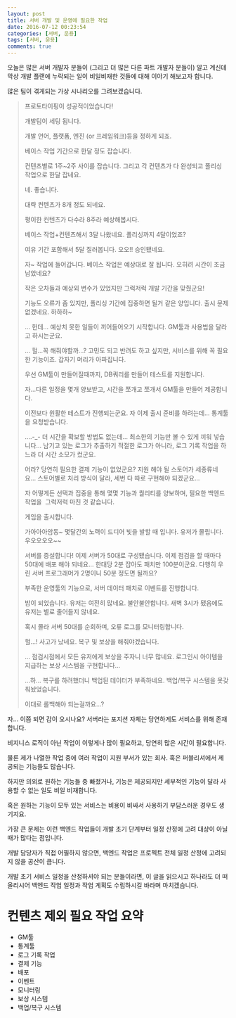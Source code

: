 ```yaml
---
layout: post
title: 서버 개발 및 운영에 필요한 작업
date: 2016-07-12 00:23:54
categories: [서버, 운용]
tags: [서버, 운용]
comments: true
---
```


오늘은 많은 서버 개발자 분들이 (그리고 더 많은 다른 파트 개발자 분들이) 알고 계신데 막상 개발 플랜에 누락되는 일이 비일비재한 것들에 대해 이야기 해보고자 합니다.

많은 팀이 겪게되는 가상 시나리오를 그려보겠습니다.

<blockquote>

프로토타이핑이 성공적이었습니다! 

개발팀이 세팅 됩니다. 

개발 언어, 플랫폼, 엔진 (or 프레임워크)등을 정하게 되죠. 

베이스 작업 기간으로 한달 정도 잡습니다. 

컨텐츠별로 1주~2주 사이를 잡습니다. 
그리고 각 컨텐츠가 다 완성되고 폴리싱 작업으로 한달 잡네요. 

네. 좋습니다. 

대략 컨텐츠가 8개 정도 되네요. 

평이한 컨텐츠가 다수라 8주라 예상해봅시다. 


베이스 작업+컨텐츠해서 3달 나왔네요. 
폴리싱까지 4달이었죠? 

여유 기간 포함해서 5달 질러봅니다. 
오오!! 승인됐네요. 

자~ 작업에 들어갑니다. 
베이스 작업은 예상대로 잘 됩니다. 오히려 시간이 조금 남았네요? 

작은 오차들과 예상외 변수가 있었지만 그럭저럭 개발 기간을 맞췄군요! 

기능도 오류가 좀 있지만, 폴리싱 기간에 집중하면 될거 같은 양입니다. 
출시 문제 없겠네요. 하하하~ 

… 헌데… 예상치 못한 일들이 끼어들어오기 시작합니다. 
GM툴과 사용법을 달라고 하시는군요. 

… 헐...꼭 해줘야할까…? 고민도 되고 반려도 하고 싶지만, 서비스를 위해 꼭 필요한 기능이죠. 
갑자기 머리가 아파집니다. 

우선 GM툴이 만들어질때까지, DB쿼리를 만들어 테스트를 지원합니다. 

자...다른 일정을 몇개 양보받고, 시간을 쪼개고 쪼개서 GM툴을 만들어 제공합니다. 

이전보다 원활한 테스트가 진행되는군요. 
자 이제 출시 준비를 하려는데… 통계툴을 요청받습니다. 

….-_- 더 시간을 확보할 방법도 없는데… 
최소한의 기능만 볼 수 있게 끼워 넣습니다… 
남기고 있는 로그가 추출하기 적절한 로그가 아니라, 로그 기록 작업을 하느라 더 시간 소모가 컸군요. 


어라? 당연히 필요한 결제 기능이 없었군요? 
지원 해야 될 스토어가 세종류네요… 
스토어별로 처리 방식이 달라, 세번 다 따로 구현해야 되겠군요... 

자 어떻게든 선택과 집중을 통해 몇몇 기능과 퀄리티를 양보하며, 필요한 백엔드 작업을  그럭저럭 마친 것 같습니다. 

게임을 출시합니다. 

가아아아암동~ 몇달간의 노력이 드디어 빛을 발할 때 입니다. 
유저가 몰립니다. 우오오오오~~ 

서버를 증설합니다! 
이제 서버가 50대로 구성됐습니다. 
이제 점검을 할 때마다 50대에 배포 해야 되네요… 
한대당 2분 잡아도 패치만 100분이군요. 
다행히 우린 서버 프로그래머가 2명이니 50분 정도면 될까요? 

부족한 운영툴의 기능으로, 서버 데이터 패치로 이벤트를 진행합니다. 

밤이 되었습니다. 
유저는 여전히 많네요. 불안불안합니다. 
새벽 3시가 됐음에도 유저는 별로 줄어들지 않네요. 

혹시 몰라 서버 50대를 순회하며, 오류 로그를 모니터링합니다. 

헐…! 사고가 났네요. 복구 및 보상을 해줘야겠습니다. 

… 점검시점에서 모든 유저에게 보상을 주자니 너무 많네요. 
로그인시 아이템을 지급하는 보상 시스템을 구현합니다… 

…하… 복구를 하려했더니 백업된 데이터가 부족하네요. 백업/복구 시스템을 못갖춰놨었습니다. 

이대로 롤백해야 되는걸까요…? 
</blockquote>


자… 이쯤 되면 감이 오시나요?
서버라는 포지션 자체는 당연하게도 서비스를 위해 존재합니다.

비지니스 로직이 아닌 작업이 이렇게나 많이 필요하고, 당연히 많은 시간이 필요합니다.


물론 제가 나열한 작업 중에 여러 작업이 지원 부서가 있는 회사. 혹은 퍼블리셔에서 제공되는 기능들도 많습니다.

하지만 의외로 원하는 기능들 중 빠졌거나, 기능은 제공되지만 세부적인 기능이 달라 사용할 수 없는 일도 비일 비재합니다.

혹은 원하는 기능이 모두 있는 서비스는 비용이 비싸서 사용하기 부담스러운 경우도 생기지요.


가장 큰 문제는 이런 백엔드 작업들이 개발 초기 단계부터 일정 산정에 고려 대상이 아닐 때가 많다는 점입니다.

개발 담당자가 직접 어필하지 않으면, 백엔드 작업은 프로젝트 전체 일정 산정에 고려되지 않을 공산이 큽니다.

개발 초기 서비스 일정을 산정하셔야 되는 분들이라면, 이 글을 읽으시고 하나라도 더 떠올리시어 백엔드 작업 일정과 작업 계획도 수립하시길 바라며 마치겠습니다.


# 컨텐츠 제외 필요 작업 요약

- GM툴
- 통계툴
- 로그 기록 작업
- 결제 기능
- 배포
- 이벤트
- 모니터링
- 보상 시스템
- 백업/복구 시스템